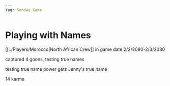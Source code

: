 ```yaml
---
tag: Sunday_Game
---
```

# Playing with Names
[[../Players/Morocco|North African Crew]]
in game date 2/2/2080-2/3/2080


captured 4 goons, testing true names

testing true name power
gets Jenny's true name

14 karma